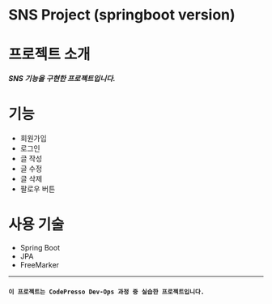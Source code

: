 # SNS Project (springboot version)

# 프로젝트 소개
  ***SNS 기능을 구현한 프로젝트입니다.***
  


# 기능
  - 회원가입 
  - 로그인
  - 글 작성
  - 글 수정
  - 글 삭제
  - 팔로우 버튼



# 사용 기술
  -  Spring Boot
  -  JPA
  -  FreeMarker

---

#### ````이 프로젝트는 CodePresso Dev-Ops 과정 중 실습한 프로젝트입니다.````
